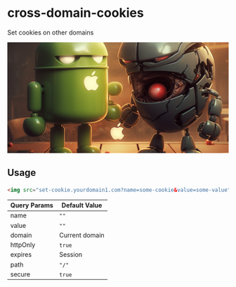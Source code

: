 # cross-domain-cookies

Set cookies on other domains

![](assets/cross-domain-cookies.png)

## Usage

```html
<img src="set-cookie.yourdomain1.com?name=some-cookie&value=some-value" style="hidden:true" />
```

| Query Params | Default Value  |
| ------------ | -------------- |
| name         | `""`           |
| value        | `""`           |
| domain       | Current domain |
| httpOnly     | `true`         |
| expires      |  Session       |
| path         |  `"/"`         |
| secure       | `true`         |
